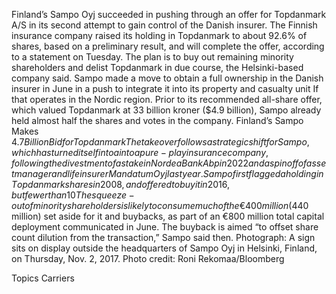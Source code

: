 Finland’s Sampo Oyj succeeded in pushing through an offer for Topdanmark A/S in its second attempt to gain control of the Danish insurer.
The Finnish insurance company raised its holding in Topdanmark to about 92.6% of shares, based on a preliminary result, and will complete the offer, according to a statement on Tuesday. The plan is to buy out remaining minority shareholders and delist Topdanmark in due course, the Helsinki-based company said.
Sampo made a move to obtain a full ownership in the Danish insurer in June in a push to integrate it into its property and casualty unit If that operates in the Nordic region. Prior to its recommended all-share offer, which valued Topdanmark at 33 billion kroner ($4.9 billion), Sampo already held almost half the shares and votes in the company.
Finland’s Sampo Makes $4.7 Billion Bid for Topdanmark
The takeover follows a strategic shift for Sampo, which has turned itself into a into a pure-play insurance company, following the divestment of a stake in Nordea Bank Abp in 2022 and a spinoff of asset manager and life insurer Mandatum Oyj last year.
Sampo first flagged a holding in Topdanmark shares in 2008, and offered to buy it in 2016, but fewer than 10% of shareholders accepted the offer then. This time, Sampo set a 90% acceptance threshold as a condition for the deal, which was unanimously backed by Topdanmark’s board of directors.
The squeeze-out of minority shareholders is likely to consume much of the €400 million ($440 million) set aside for it and buybacks, as part of an €800 million total capital deployment communicated in June. The buyback is aimed “to offset share count dilution from the transaction,” Sampo said then.
Photograph: A sign sits on display outside the headquarters of Sampo Oyj in Helsinki, Finland, on Thursday, Nov. 2, 2017. Photo credit: Roni Rekomaa/Bloomberg

Topics
Carriers
